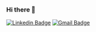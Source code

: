 ### Hi there 👋

[![Linkedin Badge](https://img.shields.io/badge/-LinkedIn-blue?style=flat-square&logo=Linkedin&logoColor=white&link=https://www.linkedin.com/in/anderson-silva-3a3883188)](https://www.linkedin.com/in/anderson-silva-3a3883188)
[![Gmail Badge](https://img.shields.io/badge/-Gmail-c14438?style=flat-square&logo=Gmail&logoColor=white&link=mailto:andersonnsilva015@gmail.com)](mailto:andersonnsilva015@gmail.com)
